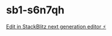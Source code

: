 # sb1-s6n7qh

[Edit in StackBlitz next generation editor ⚡️](https://stackblitz.com/~/github.com/cabbagehao/sb1-s6n7qh)